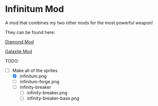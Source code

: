 # Infinitum Mod
A mod that combines my two other mods for the most powerful weapon!

They can be found here:

[Diamond Mod](https://www.github.com/BlueTechnoCat/Mindustry-Diamond-Mod)

[Galaxite Mod](https://www.github.com/BlueTechnoCat/Galaxite-Mod)

TODO:
- [ ] Make all of the sprites
  - [x] infinitum.png
  - [ ] infinitum-forge.png
  - [ ] infinity-breaker
	- [ ] infinity-breaker.png
	- [ ] infinity-breaker-base.png
